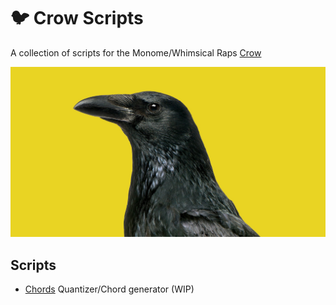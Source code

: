 # 🐦 Crow Scripts
A collection of scripts for the Monome/Whimsical Raps [Crow](https://monome.org/docs/crow/)

![](img/crow.jpg)


## Scripts
- [Chords](scripts/chords.lua) Quantizer/Chord generator (WIP)
